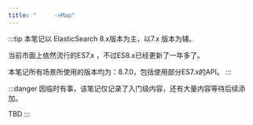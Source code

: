 ```yaml
---
title: "     ->Map"
---
```

:::tip
本笔记以 ElasticSearch 8.x版本为主，以7.x 版本为辅。

当前市面上依然流行的ES7.x ，不过ES8.x已经更新了一年多了。

本笔记所有场景所使用的版本均为：8.7.0，包括使用部分ES7.x的API。
:::

:::danger
因临时有事，该笔记仅记录了入门级内容，还有大量内容等待后续添加。

TBD
:::